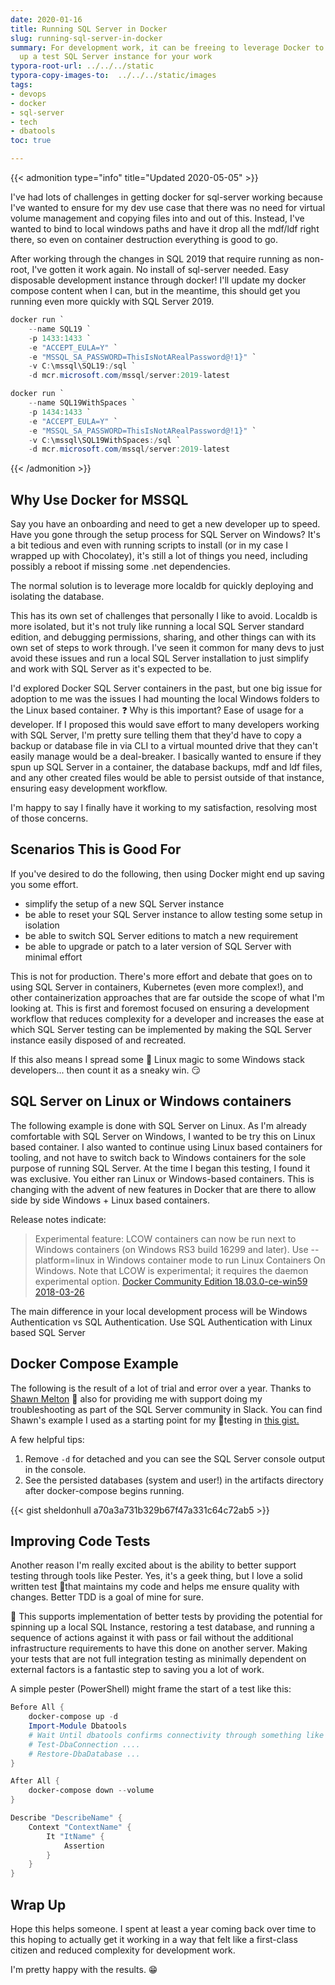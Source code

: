 ```yaml
---
date: 2020-01-16
title: Running SQL Server in Docker
slug: running-sql-server-in-docker
summary: For development work, it can be freeing to leverage Docker to simplify spinning
  up a test SQL Server instance for your work
typora-root-url: ../../../static
typora-copy-images-to:  ../../../static/images
tags:
- devops
- docker
- sql-server
- tech
- dbatools
toc: true

---
```

{{< admonition type="info" title="Updated 2020-05-05" >}}

I've had lots of challenges in getting docker for sql-server working because I've wanted to ensure for my dev use case that there was no need for virtual volume management and copying files into and out of this. Instead, I've wanted to bind to local windows paths and have it drop all the mdf/ldf right there, so even on container destruction everything is good to go.

After working through the changes in SQL 2019 that require running as non-root, I've gotten it work again. No install of sql-server needed. Easy disposable development instance through docker! I'll update my docker compose content when I can, but in the meantime, this should get you running even more quickly with SQL Server 2019.

```powershell
docker run `
    --name SQL19 `
    -p 1433:1433 `
    -e "ACCEPT_EULA=Y" `
    -e "MSSQL_SA_PASSWORD=ThisIsNotARealPassword@!1}" `
    -v C:\mssql\SQL19:/sql `
    -d mcr.microsoft.com/mssql/server:2019-latest

docker run `
    --name SQL19WithSpaces `
    -p 1434:1433 `
    -e "ACCEPT_EULA=Y" `
    -e "MSSQL_SA_PASSWORD=ThisIsNotARealPassword@!1}" `
    -v C:\mssql\SQL19WithSpaces:/sql `
    -d mcr.microsoft.com/mssql/server:2019-latest
```

{{< /admonition >}}

## Why Use Docker for MSSQL

Say you have an onboarding and need to get a new developer up to speed. Have you gone through the setup process for SQL Server on Windows? It's a bit tedious and even with running scripts to install (or in my case I wrapped up with Chocolatey), it's still a lot of things you need, including possibly a reboot if missing some .net dependencies.

The normal solution is to leverage more localdb for quickly deploying and isolating the database.

This has its own set of challenges that personally I like to avoid. Localdb is more isolated, but it's not truly like running a local SQL Server standard edition, and debugging permissions, sharing, and other things can with its own set of steps to work through. I've seen it common for many devs to just avoid these issues and run a local SQL Server installation to just simplify and work with SQL Server as it's expected to be.

I'd explored Docker SQL Server containers in the past, but one big issue for adoption to me was the issues I had mounting the local Windows folders to the Linux based container. ❓ Why is this important? Ease of usage for a developer. If I proposed this would save effort to many developers working with SQL Server, I'm pretty sure telling them that they'd have to copy a backup or database file in via CLI to a virtual mounted drive that they can't easily manage would be a deal-breaker. I basically wanted to ensure if they spun up SQL Server in a container, the database backups, mdf and ldf files, and any other created files would be able to persist outside of that instance, ensuring easy development workflow.

I'm happy to say I finally have it working to my satisfaction, resolving most of those concerns.

## Scenarios This is Good For

If you've desired to do the following, then using Docker might end up saving you some effort.

* simplify the setup of a new SQL Server instance
* be able to reset your SQL Server instance to allow testing some setup in isolation
* be able to switch SQL Server editions to match a new requirement
* be able to upgrade or patch to a later version of SQL Server with minimal effort

This is not for production. There's more effort and debate that goes on to using SQL Server in containers, Kubernetes (even more complex!), and other containerization approaches that are far outside the scope of what I'm looking at. This is first and foremost focused on ensuring a development workflow that reduces complexity for a developer and increases the ease at which SQL Server testing can be implemented by making the SQL Server instance easily disposed of and recreated.

If this also means I spread some 🐧 Linux magic to some Windows stack developers... then count it as a sneaky win. 😏

## SQL Server on Linux or Windows containers

The following example is done with SQL Server on Linux. As I'm already comfortable with SQL Server on Windows, I wanted to be try this on Linux based container. I also wanted to continue using Linux based containers for tooling, and not have to switch back to Windows containers for the sole purpose of running SQL Server. At the time I began this testing, I found it was exclusive. You either ran Linux or Windows-based containers. This is changing with the advent of new features in Docker that are there to allow side by side Windows + Linux based containers.

Release notes indicate:

> Experimental feature: LCOW containers can now be run next to Windows containers (on Windows RS3 build 16299 and later). Use --platform=linux in Windows container mode to run Linux Containers On Windows. Note that LCOW is experimental; it requires the daemon experimental option. [Docker Community Edition 18.03.0-ce-win59 2018-03-26](https://docs.docker.com/docker-for-windows/release-notes/)

The main difference in your local development process will be Windows Authentication vs SQL Authentication. Use SQL Authentication with Linux based SQL Server

## Docker Compose Example

The following is the result of a lot of trial and error over a year. Thanks to [Shawn Melton](https://wsmelton.github.io/) 👏 also for providing me with support doing my troubleshooting as part of the SQL Server community in Slack. You can find Shawn's example I used as a starting point for my 🧪testing in [this gist.](https://gist.github.com/wsmelton/7cce0f6930bb3e60c2dfacc7cf174ccf)

A few helpful tips:

1. Remove `-d` for detached and you can see the SQL Server console output in the console.
2. See the persisted databases (system and user!) in the artifacts directory after docker-compose begins running.

{{< gist sheldonhull  a70a3a731b329b67f47a331c64c72ab5 >}}

## Improving Code Tests

Another reason I'm really excited about is the ability to better support testing through tools like Pester. Yes, it's a geek thing, but I love a solid written test 🧪that maintains my code and helps me ensure quality with changes. Better TDD is a goal of mine for sure.

🔨 This supports implementation of better tests by providing the potential for spinning up a local SQL Instance, restoring a test database, and running a sequence of actions against it with pass or fail without the additional infrastructure requirements to have this done on another server. Making your tests that are not full integration testing as minimally dependent on external factors is a fantastic step to saving you a lot of work.

A simple pester (PowerShell) might frame the start of a test like this:

```powershell
Before All {
    docker-compose up -d
    Import-Module Dbatools
    # Wait Until dbatools confirms connectivity through something like test-dbaconnection, then proceed with tests
    # Test-DbaConnection ....
    # Restore-DbaDatabase ...
}

After All {
    docker-compose down --volume
}

Describe "DescribeName" {
    Context "ContextName" {
        It "ItName" {
            Assertion
        }
    }
}
```

## Wrap Up

Hope this helps someone. I spent at least a year coming back over time to this hoping to actually get it working in a way that felt like a first-class citizen and reduced complexity for development work.

I'm pretty happy with the results. 😁
